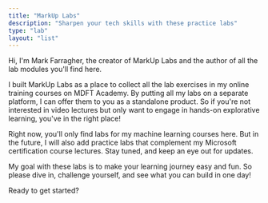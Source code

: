 ```yaml
---
title: "MarkUp Labs"
description: "Sharpen your tech skills with these practice labs"
type: "lab"
layout: "list"
---
```

Hi, I'm Mark Farragher, the creator of MarkUp Labs and the author of all the lab modules you'll find here.

I built MarkUp Labs as a place to collect all the lab exercises in my online training courses on MDFT Academy. By putting all my labs on a separate platform, I can offer them to you as a standalone product. So if you're not interested in video lectures but only want to engage in hands-on explorative learning, you've in the right place!

Right now, you'll only find labs for my machine learning courses here. But in the future, I will also add practice labs that complement my Microsoft certification course lectures. Stay tuned, and keep an eye out for updates.

My goal with these labs is to make your learning journey easy and fun. So please dive in, challenge yourself, and see what you can build in one day!

Ready to get started?